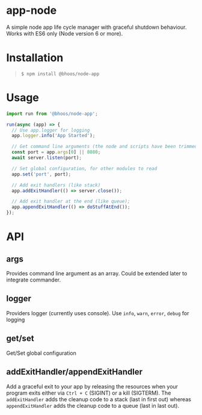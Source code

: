# app-node
A simple node app life cycle manager with graceful shutdown behaviour.
Works with ES6 only (Node version 6 or more).

# Installation
> `$ npm install @bhoos/node-app`


# Usage
```javascript
import run from '@bhoos/node-app';

run(async (app) => {
  // Use app.logger for logging
  app.logger.info('App Started');

  // Get command line arguments (the node and scripts have been trimmed off)
  const port = app.args[0] || 8080;
  await server.listen(port);

  // Set global configuration, for other modules to read
  app.set('port', port);

  // Add exit handlers (like stack)
  app.addExitHandler(() => server.close());

  // Add exit handler at the end (like queue);
  app.appendExitHandler(() => doStuffAtEnd());
});
```

# API
## args
Provides command line argument as an array. Could be extended later
to integrate commander.

## logger
Providers logger (currently uses console).
Use `info`, `warn`, `error`, `debug` for logging

## get/set
Get/Set global configuration

## addExitHandler/appendExitHandler
Add a graceful exit to your app by releasing the resources when your
program exits either via `Ctrl + C` (SIGINT) or a kill (SIGTERM). The
`addExitHandler` adds the cleanup code to a stack (last in first out) 
whereas `appendExitHandler` adds the cleanup code to a queue (last in last out).

